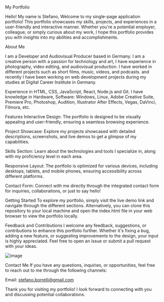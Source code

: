 My Portfolio

Hello! My name is Stefano, Welcome to my single-page application portfolio! This portfolio showcases my skills, projects, and experiences in a user-friendly and interactive manner. Whether you're a potential employer, colleague, or simply curious about my work, I hope this portfolio provides you with insights into my abilities and accomplishments.

About Me

I am a Developer and Audiovisual Producer based in Germany. I am a creative person with a passion for technology and art, I have experience in photography, video editing, and audiovisual production. I have worked in different projects such as short films, music, videos, and podcasts. and recently I have been working on web development projects during my studies at Digital Career Institute in Germany.
     
Experience in HTML, CSS, JavaScript, React, Node.js and Git. I have knowledge in Hardware, Software: Windows, Linux, Adobe Creative Suite, Premiere Pro, Photoshop, Audition, Illustrator After Effects, Vegas, DaVinci, Filmora, etc.

Features
Interactive Design:
The portfolio is designed to be visually appealing and user-friendly, ensuring a seamless browsing experience.

Project Showcase: Explore my projects showcased with detailed descriptions, screenshots, and live demos to get a glimpse of my capabilities.

Skills Section: Learn about the technologies and tools I specialize in, along with my proficiency level in each area.

Responsive Layout: The portfolio is optimized for various devices, including desktops, tablets, and mobile phones, ensuring accessibility across different platforms.

Contact Form: Connect with me directly through the integrated contact form for inquiries, collaborations, or just to say hello!

Getting Started
To explore my portfolio, simply visit the live demo link and navigate through the different sections. Alternatively, you can clone this repository to your local machine and open the index.html file in your web browser to view the portfolio locally.

Feedback and Contributions
I welcome any feedback, suggestions, or contributions to enhance this portfolio further. Whether it's fixing a bug, adding a new feature, or suggesting improvements to the design, your input is highly appreciated. Feel free to open an issue or submit a pull request with your ideas.


![image](https://github.com/Goleo87/stefhanomusic/assets/143517073/cdcac4c1-e85d-4c95-9fb2-b3c302804c23)

Contact Me
If you have any questions, inquiries, or opportunities, feel free to reach out to me through the following channels:

Email: stefano.borrelli@gmail.com

Thank you for visiting my portfolio! I look forward to connecting with you and discussing potential collaborations.


